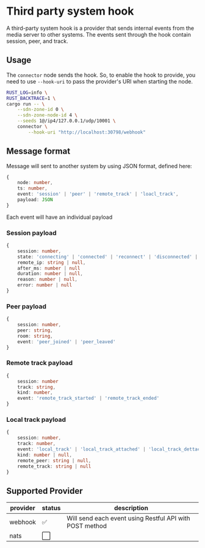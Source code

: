 # Third party system hook

A third-party system hook is a provider that sends internal events from the media server to other systems. The events sent through the hook contain session, peer, and track.

## Usage

The `connector` node sends the hook. So, to enable the hook to provide, you need to use `--hook-uri` to pass the provider's URI when starting the node.

```bash
RUST_LOG=info \
RUST_BACKTRACE=1 \
cargo run -- \
    --sdn-zone-id 0 \
    --sdn-zone-node-id 4 \
    --seeds 1@/ip4/127.0.0.1/udp/10001 \
    connector \
        --hook-uri "http://localhost:30798/webhook"
```

## Message format

Message will sent to another system by using JSON format, defined here:

```typescript
{
    node: number,
    ts: number,
    event: 'session' | 'peer' | 'remote_track' | 'loacl_track',
    payload: JSON
}
```

Each event will have an individual payload

### Session payload

```typescript
{
    session: number,
    state: 'connecting' | 'connected' | 'reconnect' | 'disconnected' | 'reconnected' | 'connect_error'
    remote_ip: string | null,
    after_ms: number | null
    duration: number | null,
    reason: number | null,
    error: number | null
}
```

### Peer payload

```typescript
{
    session: number,
    peer: string,
    room: string,
    event: 'peer_joined' | 'peer_leaved'
}
```

### Remote track payload

```typescript
{
    session: number
    track: string,
    kind: number,
    event: 'remote_track_started' | 'remote_track_ended'
}
```

### Local track payload

```typescript
{
    session: number,
    track: number,
    event: 'local_track' | 'local_track_attached' | 'local_track_dettached',
    kind: number | null,
    remote_peer: string | null,
    remote_track: string | null
}
```

## Supported Provider

| provider | status               | description                                             |
| -------- | -------------------- | ------------------------------------------------------- |
| webhook  | :white_check_mark:   | Will send each event using Restful API with POST method |
| nats     | :white_large_square: |                                                         |
